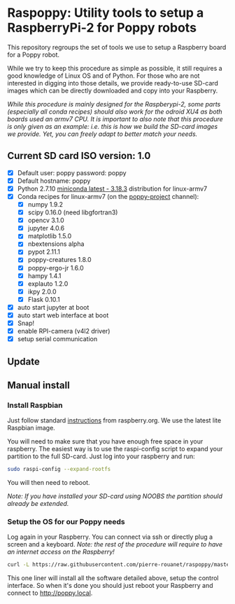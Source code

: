 
# Raspoppy: Utility tools to setup a RaspberryPi-2 for Poppy robots

This repository regroups the set of tools we use to setup a Raspberry board for a Poppy robot.

While we try to keep this procedure as simple as possible, it still requires a good knowledge of Linux OS and of Python. For those who are not interested in digging into those details, we provide ready-to-use SD-card images which  can be directly downloaded and copy into your Raspberry.

*While this procedure is mainly designed for the Raspberypi-2, some parts (especially all conda recipes) should also work for the odroid XU4 as both boards used an armv7 CPU. It is important to also note that this procedure is only given as an example: i.e. this is how we build the SD-card images we provide. Yet, you can freely adapt to better match your needs.*

## Current SD card ISO version: 1.0

* [x] Default user: poppy password: poppy
* [x] Default hostname: poppy
* [x] Python 2.7.10 [miniconda latest - 3.18.3](http://repo.continuum.io/miniconda/Miniconda3-3.18.3-Linux-armv7l.sh) distribution for linux-armv7
* [x] Conda recipes for linux-armv7 (on the [poppy-project](https://anaconda.org/poppy-project/) channel):
    * [x] numpy 1.9.2
    * [x] scipy 0.16.0 (need libgfortran3)
    * [x] opencv 3.1.0
    * [x] jupyter 4.0.6
    * [x] matplotlib 1.5.0
    * [x] nbextensions alpha
    * [x] pypot 2.11.1
    * [x] poppy-creatures 1.8.0
    * [x] poppy-ergo-jr 1.6.0
    * [x] hampy 1.4.1
    * [x] explauto 1.2.0
    * [x] ikpy 2.0.0
    * [x] Flask 0.10.1
* [x] auto start jupyter at boot
* [x] auto start web interface at boot
* [x] Snap!
* [x] enable RPI-camera (v4l2 driver)
* [x] setup serial communication

## Update

## Manual install

### Install Raspbian

Just follow standard [instructions](https://www.raspberrypi.org/downloads/raspbian/) from raspberry.org. We use the latest lite Raspbian image.

You will need to make sure that you have enough free space in your raspberry. The easiest way is to use the raspi-config script to expand your partition to the full SD-card. Just log into your raspberry and run:

```bash
sudo raspi-config --expand-rootfs
```
You will then need to reboot.

*Note: If you have installed your SD-card using NOOBS the partition should already be extended.*

### Setup the OS for our Poppy needs

Log again in your Raspberry. You can connect via ssh or directly plug a screen and a keyboard.
*Note: the rest of the procedure will require to have an internet access on the Raspberry!*

```bash
curl -L https://raw.githubusercontent.com/pierre-rouanet/raspoppy/master/raspoppyfication.sh | bash -s "poppy-ergo-jr"
```

This one liner will install all the software detailed above, setup the control interface. So when it's done you should just reboot your Raspberry and connect to http://poppy.local.
